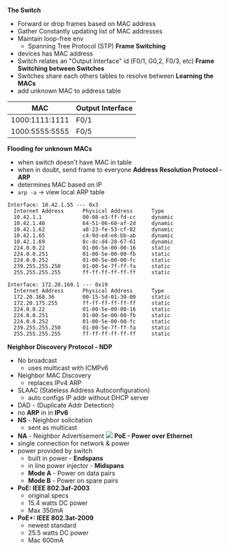 **The Switch**
- Forward or drop frames based on MAC address
- Gather Constantly updating list of MAC addresses
- Maintain loop-free env
	- Spanning Tree Protocol (STP)
**Frame Switching**
- devices has MAC address
- Switch relates an "Output Interface" id (F0/1, G0,2, F0/3, etc)
**Frame Switching between Switches**
- Switches share each others tables to resolve between 
**Learning the MACs** 
- add unknown MAC to address table

| MAC            | Output Interface |
| -------------- | ---------------- |
| 1000:1111:1111 | F0/1             |
| 1000:5555:5555 | F0/5             |

**Flooding for unknown MACs**
- when switch doesn't have MAC in table
- when in doubt, send frame to everyone
**Address Resolution Protocol - ARP**
- determines MAC based on IP
- `arp -a` -> view local ARP table
```
Interface: 10.42.1.55 --- 0x3
  Internet Address      Physical Address      Type
  10.42.1.1             00-08-e3-ff-fd-cc     dynamic
  10.42.1.40            64-51-06-60-af-2d     dynamic
  10.42.1.62            a8-23-fe-53-cf-82     dynamic
  10.42.1.65            c4-9d-ed-e8-bb-ab     dynamic
  10.42.1.69            8c-dc-d4-28-67-61     dynamic
  224.0.0.22            01-00-5e-00-00-16     static
  224.0.0.251           01-00-5e-00-00-fb     static
  224.0.0.252           01-00-5e-00-00-fc     static
  239.255.255.250       01-00-5e-7f-ff-fa     static
  255.255.255.255       ff-ff-ff-ff-ff-ff     static

Interface: 172.20.160.1 --- 0x19
  Internet Address      Physical Address      Type
  172.20.168.36         00-15-5d-01-30-00     static
  172.20.175.255        ff-ff-ff-ff-ff-ff     static
  224.0.0.22            01-00-5e-00-00-16     static
  224.0.0.251           01-00-5e-00-00-fb     static
  224.0.0.252           01-00-5e-00-00-fc     static
  239.255.255.250       01-00-5e-7f-ff-fa     static
  255.255.255.255       ff-ff-ff-ff-ff-ff     static
```
**Neighbor Discovery Protocol - NDP**
- No broadcast
	- uses multicast with ICMPv6
- Neighbor MAC Discovery
	- replaces IPv4 ARP
- SLAAC (Stateless Address Autoconfiguration)
	- auto configs IP addr without DHCP server
- DAD - (Duplicate Addr Detection)
- no **ARP** in in **IPv6**
- **NS** - Neighbor solicitation 
	- sent as multicast
- **NA** - Neighbor Advertisement
![](_attachments/Pasted%20image%2020221003162310.png)
**PoE - Power over Ethernet**
- single connection for network & power
- power provided by switch
	- built in power - **Endspans**
	- in line power injector - **Midspans**
	- **Mode A** - Power on data pairs
	- **Mode B** - Power on spare pairs
- **PoE: IEEE 802.3af-2003**
	- original specs
	- 15.4 watts DC power
	- Max 350mA
- **PoE+: IEEE 802.3at-2009**
	- newest standard
	- 25.5 watts DC power
	- Mac 600mA